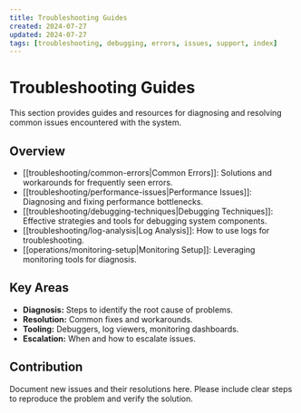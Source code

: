 ```yaml
---
title: Troubleshooting Guides
created: 2024-07-27
updated: 2024-07-27
tags: [troubleshooting, debugging, errors, issues, support, index]
---
```


# Troubleshooting Guides

This section provides guides and resources for diagnosing and resolving common issues encountered with the system.

## Overview

*   [[troubleshooting/common-errors|Common Errors]]: Solutions and workarounds for frequently seen errors.
*   [[troubleshooting/performance-issues|Performance Issues]]: Diagnosing and fixing performance bottlenecks.
*   [[troubleshooting/debugging-techniques|Debugging Techniques]]: Effective strategies and tools for debugging system components.
*   [[troubleshooting/log-analysis|Log Analysis]]: How to use logs for troubleshooting.
*   [[operations/monitoring-setup|Monitoring Setup]]: Leveraging monitoring tools for diagnosis.

## Key Areas

*   **Diagnosis:** Steps to identify the root cause of problems.
*   **Resolution:** Common fixes and workarounds.
*   **Tooling:** Debuggers, log viewers, monitoring dashboards.
*   **Escalation:** When and how to escalate issues.

## Contribution

Document new issues and their resolutions here. Please include clear steps to reproduce the problem and verify the solution. 